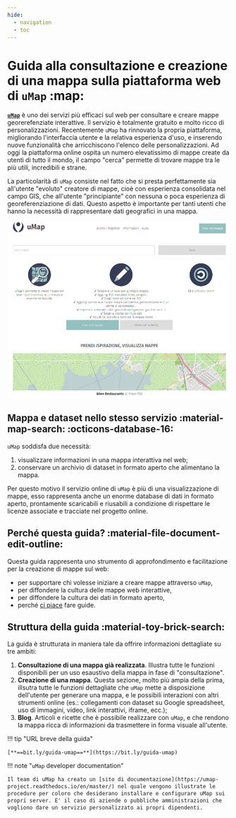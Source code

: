 ```yaml
---
hide:
  - navigation
  - toc
---
```


# Guida alla consultazione e creazione di una mappa sulla piattaforma web di `uMap` :map:

[**`uMap`**](https://umap.openstreetmap.fr/it/) è uno dei servizi più efficaci sul web per consultare e creare mappe georerefenziate interattive. 
Il servizio è totalmente gratuito e molto ricco di personalizzazioni.
Recentemente `uMap` ha rinnovato la propria piattaforma, migliorando l'interfaccia utente e la relativa esperienza d'uso, e inserendo nuove funzionalità che arricchiscono l'elenco delle personalizzazioni.
Ad oggi la piattaforma online ospita un numero elevatissimo di mappe create da utenti di tutto il mondo, il campo "cerca" permette di trovare mappe tra le più utili, incredibili e strane.

La particolarità di `uMap` consiste nel fatto che si presta perfettamente sia all'utente "evoluto" creatore di mappe, cioè con esperienza consolidata nel campo GIS, che all'utente "principiante" con nessuna o poca esperienza di georeferenziazione di dati. Questo aspetto è importante per tanti utenti che hanno la necessità di rappresentare dati geografici in una mappa.

<div align="center"><img src="https://raw.githubusercontent.com/opendatasicilia/guida-umap/main/docs/img/umap-homepage.PNG"></div>


## Mappa e dataset nello stesso servizio :material-map-search: :octicons-database-16: 

`uMap` soddisfa due necessità:

   1. visualizzare informazioni in una mappa interattiva nel web;
   2. conservare un archivio di dataset in formato aperto che alimentano la mappa.

Per questo motivo il servizio online di `uMap` è più di una visualizzazione di mappe, esso rappresenta anche un enorme database di dati in formato aperto, prontamente scaricabili e riusabili a condizione di rispettare le licenze associate e tracciate nel progetto online.


## Perché questa guida? :material-file-document-edit-outline:

Questa guida rappresenta uno strumento di approfondimento e facilitazione per la creazione di mappe sul web:

* per supportare chi volesse iniziare a creare mappe attraverso `uMap`,
* per diffondere la cultura delle mappe web interattive,
* per diffondere la cultura dei dati in formato aperto,
* perché [ci piace](https://opendatasicilia.github.io/guida-umap/informazioni/#chi-siamo) fare guide.


## Struttura della guida :material-toy-brick-search:

La guida è strutturata in maniera tale da offrire informazioni dettagliate su tre ambiti:

  1. **Consultazione di una mappa già realizzata**. Illustra tutte le funzioni disponibili per un uso esaustivo della mappa in fase di "consultazione".
  2. **Creazione di una mappa**. Questa sezione, molto più ampia della prima, illsutra tutte le funzioni dettagliate che `uMap` mette a disposizione dell'utente per generare una mappa, e le possibili interazioni con altri strumenti online (es.: collegamenti con dataset su Google spreadsheet, uso di immagini, video, link interattivi, iframe, ecc.);
  3. **Blog**. Articoli e ricette che è possibile realizzare con `uMap`, e che rendono la mappa ricca di informazioni da trasmettere in forma visuale all'utente.


!!! tip "URL breve della guida" 

    [**==bit.ly/guida-umap==**](https://bit.ly/guida-umap) 



!!! note "`uMap` developer documentation" 

    Il team di uMap ha creato un [sito di documentazione](https://umap-project.readthedocs.io/en/master/) nel quale vengono illustrate le procedure per coloro che desiderano installare e configurare uMap sui propri server. E' il caso di aziende o pubbliche amministrazioni che vogliono dare un servizio personalizzato ai propri dipendenti. 

    
